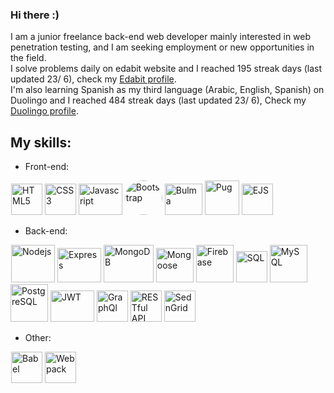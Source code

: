 ### Hi there :)
I am a junior freelance back-end web developer mainly interested in web penetration testing, and I am seeking employment or new opportunities in the field.<br>
I solve problems daily on edabit website and I reached 195 streak days (last updated 23/ 6), check my [Edabit profile](https://edabit.com/user/7kENXQQ8ABiPGfBRD). <br>
I'm also learning Spanish as my third language (Arabic, English, Spanish) on Duolingo and I reached 484 streak days (last updated 23/ 6), Check my [Duolingo profile](https://www.duolingo.com/profile/Ahmed_Elgaidi).

## My skills:
* Front-end:
<div style="display: inline; margin: 1px;">
   <img src="https://res.cloudinary.com/dvmkzbrcs/image/upload/v1624448550/github%20photos%20and%20logos/html_ozmds9.png" title="HTML5" alt="HTML5" height="50px" widht="50px">
  <img src="https://res.cloudinary.com/dvmkzbrcs/image/upload/v1624448970/github%20photos%20and%20logos/css3_ovmbyb.png" title="CSS3" alt="CSS3" height="50px" widht="50px">
  <img src="https://res.cloudinary.com/dvmkzbrcs/image/upload/v1624449202/github%20photos%20and%20logos/js_csbw4l.png" title="Javascript" alt="Javascript" height="50px" width="70px">
    <img src="https://res.cloudinary.com/dvmkzbrcs/image/upload/v1624455889/github%20photos%20and%20logos/bootstrap_osku6g.png" style="border-radius: 50%;" title="Bootstrap" alt="Bootstrap" height="55px" width="60px">
  <img src="https://res.cloudinary.com/dvmkzbrcs/image/upload/v1624455022/github%20photos%20and%20logos/bulma_dqjwfm.png" title="Bulma" alt="Bulma" height="50px" width="60px">
    <img src="https://res.cloudinary.com/dvmkzbrcs/image/upload/v1624456950/github%20photos%20and%20logos/pug_daq49s.png" title="Pug" alt="Pug" height="55px" widht="55px">
  <img src="https://res.cloudinary.com/dvmkzbrcs/image/upload/v1624456939/github%20photos%20and%20logos/ejs_rw0ffs.png" title="EJS" alt="EJS" height="50px" widht="50px">
</div>

* Back-end:
<div style="display: inline; margin: 1px;">
    <img src="https://res.cloudinary.com/dvmkzbrcs/image/upload/v1624449313/github%20photos%20and%20logos/nodejs_nxwzkn.png" title="Nodejs" alt="Nodejs" height="60px" width="70px">
  <img src="https://res.cloudinary.com/dvmkzbrcs/image/upload/v1624458491/github%20photos%20and%20logos/express_neakgs.png" title="Express" alt="Express" height="55px" width="70px">
    <img src="https://res.cloudinary.com/dvmkzbrcs/image/upload/v1624450387/github%20photos%20and%20logos/mongodb_d5qfhs.png" title="MongoDB" alt="MongoDB" height="60px" width="80px">
  <img src="https://res.cloudinary.com/dvmkzbrcs/image/upload/v1624449628/github%20photos%20and%20logos/mongoose_knvnre.png" title="Mongoose" alt="Mongoose" height="55px" width="60px">
  <img src="https://res.cloudinary.com/dvmkzbrcs/image/upload/v1624454146/github%20photos%20and%20logos/firebase_gykjhd.png" title="Firebase" alt="Firebase" height="60px" width="60px">
  <img src="https://res.cloudinary.com/dvmkzbrcs/image/upload/v1624457641/github%20photos%20and%20logos/sql_ea82gr.png" title="SQL" alt="SQL" height="50px" widht="50px">
  <img src="https://res.cloudinary.com/dvmkzbrcs/image/upload/v1624457644/github%20photos%20and%20logos/mysql_gpldnf.png" title="MySQL" alt="MySQL" height="60px" widht="60px">
  <img src="https://res.cloudinary.com/dvmkzbrcs/image/upload/v1624457831/github%20photos%20and%20logos/PostgreSQL_tj3eqy.png" title="PostgreSQL" alt="PostgreSQL" height="60px" widht="60px">
    <img src="https://res.cloudinary.com/dvmkzbrcs/image/upload/v1624450645/github%20photos%20and%20logos/JWT_i4bk0c.png" title="JWT" alt="JWT" height="50px" width="70px">
  <img src="https://res.cloudinary.com/dvmkzbrcs/image/upload/v1624458262/github%20photos%20and%20logos/grahQl_a0h0wu.png" title="GraphQl" alt="GraphQl" height="50px" widht=50px">
  <img src="https://res.cloudinary.com/dvmkzbrcs/image/upload/v1624458491/github%20photos%20and%20logos/restfulAPI_bj9xji.png" title="RESTful API" alt="RESTful API" height="50px" widht="50px">
  <img src="https://res.cloudinary.com/dvmkzbrcs/image/upload/v1624458257/github%20photos%20and%20logos/sendgrid_e4niod.png" title="SendGrid" alt="SednGrid" height="50px" widht="50px">
</div>

* Other:
<div style="display: inline; margin: 1px;">
  <img src="https://res.cloudinary.com/dvmkzbrcs/image/upload/v1624457232/github%20photos%20and%20logos/babel_lyfpmq.png" title="Babel" alt="Babel" height="50px" widht="50px">
  <img src="https://res.cloudinary.com/dvmkzbrcs/image/upload/v1624457228/github%20photos%20and%20logos/webpack_c1ck8w.png" title="Webpack" alt="Webpack" height="50px" widht="50px">
</div>





<!--
**AhmedElgaidi/AhmedElgaidi** is a ✨ _special_ ✨ repository because its `README.md` (this file) appears on your GitHub profile.

Here are some ideas to get you started:

- 🔭 I’m currently working on ...
- 🌱 I’m currently learning ...
- 👯 I’m looking to collaborate on ...
- 🤔 I’m looking for help with ...
- 💬 Ask me about ...
- 📫 How to reach me: ...
- 😄 Pronouns: ...
- ⚡ Fun fact: ...
-->
